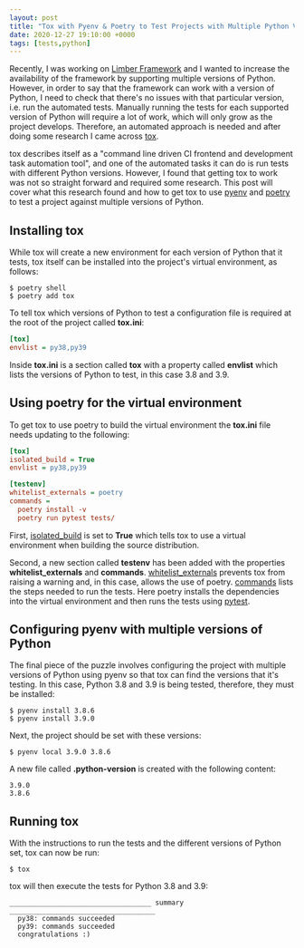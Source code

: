 ```yaml
---
layout: post
title: "Tox with Pyenv & Poetry to Test Projects with Multiple Python Versions"
date: 2020-12-27 19:10:00 +0000
tags: [tests,python]
---
```

Recently, I was working on [Limber Framework](https://github.com/limber-project/limberframework) and I wanted to increase the availability of the framework by supporting multiple versions of Python.
However, in order to say that the framework can work with a version of Python, I need to check that there's no issues with that particular version, i.e. run the automated tests.
Manually running the tests for each supported version of Python will require a lot of work, which will only grow as the project develops.
Therefore, an automated approach is needed and after doing some research I came across [tox](https://github.com/tox-dev/tox).

tox describes itself as a "command line driven CI frontend and development task automation tool", and one of the automated tasks it can do is run tests with different Python versions.
However, I found that getting tox to work was not so straight forward and required some research.
This post will cover what this research found and how to get tox to use [pyenv](https://github.com/pyenv/pyenv) and [poetry](https://github.com/python-poetry/poetry) to test a project against multiple versions of Python.

## Installing tox
While tox will create a new environment for each version of Python that it tests, tox itself can be installed into the project's virtual environment, as follows:

```console
$ poetry shell
$ poetry add tox
```

To tell tox which versions of Python to test a configuration file is required at the root of the project called **tox.ini**:

```ini
[tox]
envlist = py38,py39
```

Inside **tox.ini** is a section called **tox** with a property called **envlist** which lists the versions of Python to test, in this case 3.8 and 3.9.

## Using poetry for the virtual environment
To get tox to use poetry to build the virtual environment the **tox.ini** file needs updating to the following:

```ini
[tox]
isolated_build = True
envlist = py38,py39

[testenv]
whitelist_externals = poetry
commands =
  poetry install -v
  poetry run pytest tests/
```

First, [isolated_build](https://tox.readthedocs.io/en/latest/config.html?highlight=isolated#conf-isolated_build) is set to **True** which tells tox to use a virtual environment when building the source distribution.

Second, a new section called **testenv** has been added with the properties **whitelist_externals** and **commands**.
[whitelist_externals](https://tox.readthedocs.io/en/latest/config.html?highlight=isolated#conf-allowlist_externals) prevents tox from raising a warning and, in this case, allows the use of poetry.
[commands](https://tox.readthedocs.io/en/latest/config.html?highlight=isolated#conf-commands) lists the steps needed to run the tests.
Here poetry installs the dependencies into the virtual environment and then runs the tests using [pytest](https://docs.pytest.org/en/latest/).

## Configuring pyenv with multiple versions of Python
The final piece of the puzzle involves configuring the project with multiple versions of Python using pyenv so that tox can find the versions that it's testing.
In this case, Python 3.8 and 3.9 is being tested, therefore, they must be installed:

```console
$ pyenv install 3.8.6
$ pyenv install 3.9.0
```

Next, the project should be set with these versions:

```console
$ pyenv local 3.9.0 3.8.6
```

A new file called **.python-version** is created with the following content:

```
3.9.0
3.8.6
```

## Running tox
With the instructions to run the tests and the different versions of Python set, tox can now be run:

```console
$ tox
```

tox will then execute the tests for Python 3.8 and 3.9:

```console
___________________________________ summary ____________________________________
  py38: commands succeeded
  py39: commands succeeded
  congratulations :)
```

